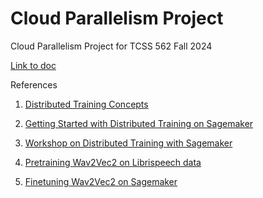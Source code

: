 # Cloud Parallelism Project
Cloud Parallelism Project for TCSS 562 Fall 2024

[Link to doc](https://docs.google.com/document/d/19w5DobRjBiq_SC0tPWki5kRT00WHaMT8jWD0k50QCus/edit?usp=sharing)

References

1. [Distributed Training Concepts](https://docs.aws.amazon.com/sagemaker/latest/dg/distributed-training.html#distributed-training-basic-concepts)

2. [Getting Started with Distributed Training on Sagemaker](https://docs.aws.amazon.com/sagemaker/latest/dg/distributed-training-get-started.html)

3. [Workshop on Distributed Training with Sagemaker](https://github.com/aws-samples/sagemaker-distributed-training-workshop)

4. [Pretraining Wav2Vec2 on Librispeech data](https://github.com/huggingface/transformers/tree/main/examples/pytorch/speech-pretraining)

5. [Finetuning Wav2Vec2 on Sagemaker](https://github.com/aws-samples/amazon-sagemaker-fine-tune-and-deploy-wav2vec2-huggingface/blob/main/sagemaker-fine-tune-wav2vec2.ipynb)

